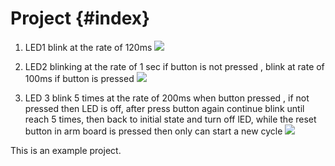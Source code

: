 
Project {#index}
===================
1. LED1 blink at the rate of 120ms
   ![](http://i57.tinypic.com/vo6cmo.jpg)

2. LED2 blinking at the rate of 1 sec if button is not pressed ,
   blink at rate of 100ms if button is pressed
   ![](http://i62.tinypic.com/f38d4w.jpg)


3. LED 3 blink 5 times at the rate of 200ms when button pressed , if not pressed then LED is off, 
   after press button again continue blink until reach 5 times, then back to initial state and turn off lED, 
   while the reset button in arm board is pressed then only can start a new cycle
   ![](http://i58.tinypic.com/rbgu3m.jpg)

This is an example project.